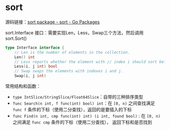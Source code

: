 # sort
源码链接：[sort package - sort - Go Packages](https://pkg.go.dev/sort)

sort.Interface 接口：需要实现Len，Less，Swap三个方法，然后调用 sort.Sort()
```go
type Interface interface { 
	// Len is the number of elements in the collection. 
	Len() int 
	// Less reports whether the element with // index i should sort before the element with index j. 
	Less(i, j int) bool 
	// Swap swaps the elements with indexes i and j.
	Swap(i, j int) 
```

常用结构和函数：
- `type IntSlice/StringSlice/Float64Slice`：自带的三种排序类型
- `func Search(n int, f func(int) bool) int`：在 `[0, n)` 之间查找满足 `func f` 条件的下标（使用二分查找），返回的是要插入的下标
- `func Find(n int, cmp func(int) int) (i int, found bool)` : 在 `[0, n)` 之间满足 `func cmp` 条件的下标（使用二分查找）， 返回下标和是否找到